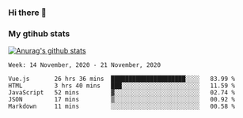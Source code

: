 ### Hi there 👋

### My gtihub stats

[![Anurag's github stats](https://github-readme-stats.vercel.app/api?username=gaozhidong)](https://github.com/gaozhidong/github-readme-stats)

<!--START_SECTION:waka-->
```text
Week: 14 November, 2020 - 21 November, 2020

Vue.js       26 hrs 36 mins  █████████████████████░░░░   83.99 % 
HTML         3 hrs 40 mins   ███░░░░░░░░░░░░░░░░░░░░░░   11.59 % 
JavaScript   52 mins         ▓░░░░░░░░░░░░░░░░░░░░░░░░   02.74 % 
JSON         17 mins         ▒░░░░░░░░░░░░░░░░░░░░░░░░   00.92 % 
Markdown     11 mins         ░░░░░░░░░░░░░░░░░░░░░░░░░   00.58 % 
```
<!--END_SECTION:waka-->